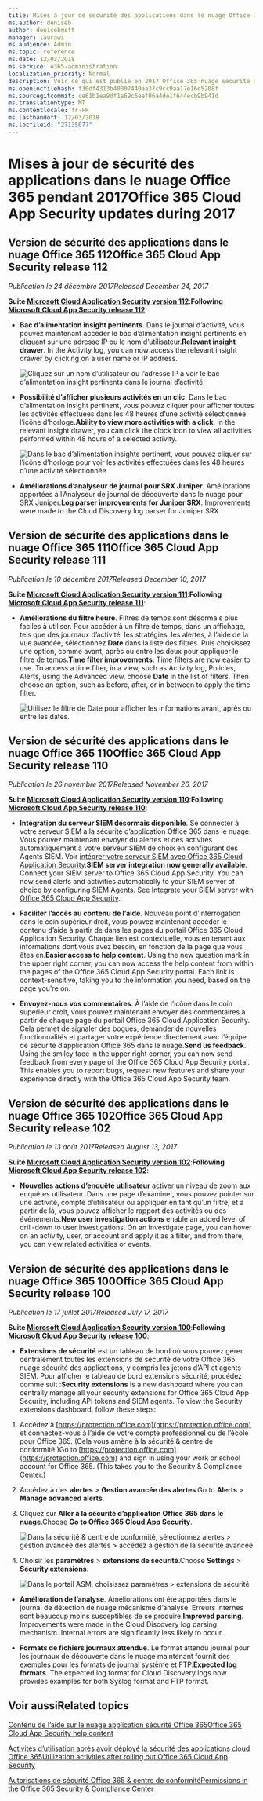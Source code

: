 ```yaml
---
title: Mises à jour de sécurité des applications dans le nuage Office 365 pendant 2017
ms.author: deniseb
author: denisebmsft
manager: laurawi
ms.audience: Admin
ms.topic: reference
ms.date: 12/03/2018
ms.service: o365-administration
localization_priority: Normal
description: Voir ce qui est publié en 2017 Office 365 nuage sécurité des applications
ms.openlocfilehash: f30df4313b40007440aa37c9cc9aa17e16e5208f
ms.sourcegitcommit: ce61b1ea9df1a69c6eef06a4de1f644ecb9b941d
ms.translationtype: MT
ms.contentlocale: fr-FR
ms.lasthandoff: 12/03/2018
ms.locfileid: "27135077"
---
```

# <a name="office-365-cloud-app-security-updates-during-2017"></a><span data-ttu-id="cb8bd-103">Mises à jour de sécurité des applications dans le nuage Office 365 pendant 2017</span><span class="sxs-lookup"><span data-stu-id="cb8bd-103">Office 365 Cloud App Security updates during 2017</span></span>
    
## <a name="office-365-cloud-app-security-release-112"></a><span data-ttu-id="cb8bd-104">Version de sécurité des applications dans le nuage Office 365 112</span><span class="sxs-lookup"><span data-stu-id="cb8bd-104">Office 365 Cloud App Security release 112</span></span>

<span data-ttu-id="cb8bd-105">*Publication le 24 décembre 2017*</span><span class="sxs-lookup"><span data-stu-id="cb8bd-105">*Released December 24, 2017*</span></span> 
  
<span data-ttu-id="cb8bd-106">**Suite [Microsoft Cloud Application Security version 112](https://docs.microsoft.com/cloud-app-security/release-notes#cloud-app-security-release-112)**:</span><span class="sxs-lookup"><span data-stu-id="cb8bd-106">**Following [Microsoft Cloud App Security release 112](https://docs.microsoft.com/cloud-app-security/release-notes#cloud-app-security-release-112)**:</span></span> 
  
- <span data-ttu-id="cb8bd-p101">**Bac d’alimentation insight pertinents**. Dans le journal d’activité, vous pouvez maintenant accéder le bac d’alimentation insight pertinents en cliquant sur une adresse IP ou le nom d’utilisateur.</span><span class="sxs-lookup"><span data-stu-id="cb8bd-p101">**Relevant insight drawer**. In the Activity log, you can now access the relevant insight drawer by clicking on a user name or IP address.</span></span> 
    
    ![Cliquez sur un nom d’utilisateur ou l’adresse IP à voir le bac d’alimentation insight pertinents dans le journal d’activité.](media/8e32b3fa-8c0c-4c5e-b248-fe7d7e1b516d.png)
  
- <span data-ttu-id="cb8bd-p102">**Possibilité d’afficher plusieurs activités en un clic**. Dans le bac d’alimentation insight pertinent, vous pouvez cliquer pour afficher toutes les activités effectuées dans les 48 heures d’une activité sélectionnée l’icône d’horloge.</span><span class="sxs-lookup"><span data-stu-id="cb8bd-p102">**Ability to view more activities with a click**. In the relevant insight drawer, you can click the clock icon to view all activities performed within 48 hours of a selected activity.</span></span> 
    
    ![Dans le bac d’alimentation insights pertinent, vous pouvez cliquer sur l’icône d’horloge pour voir les activités effectuées dans les 48 heures d’une activité sélectionnée](media/c6c96aa0-98e5-4205-8873-45f8d6fd0843.png)
  
- <span data-ttu-id="cb8bd-p103">**Améliorations d’analyseur de journal pour SRX Juniper**. Améliorations apportées à l’Analyseur de journal de découverte dans le nuage pour SRX Juniper.</span><span class="sxs-lookup"><span data-stu-id="cb8bd-p103">**Log parser improvements for Juniper SRX**. Improvements were made to the Cloud Discovery log parser for Juniper SRX.</span></span> 
    
## <a name="office-365-cloud-app-security-release-111"></a><span data-ttu-id="cb8bd-115">Version de sécurité des applications dans le nuage Office 365 111</span><span class="sxs-lookup"><span data-stu-id="cb8bd-115">Office 365 Cloud App Security release 111</span></span>

<span data-ttu-id="cb8bd-116">*Publication le 10 décembre 2017*</span><span class="sxs-lookup"><span data-stu-id="cb8bd-116">*Released December 10, 2017*</span></span> 
  
<span data-ttu-id="cb8bd-117">**Suite [Microsoft Cloud Application Security version 111](https://docs.microsoft.com/cloud-app-security/release-notes#cloud-app-security-release-111)**:</span><span class="sxs-lookup"><span data-stu-id="cb8bd-117">**Following [Microsoft Cloud App Security release 111](https://docs.microsoft.com/cloud-app-security/release-notes#cloud-app-security-release-111)**:</span></span> 
  
- <span data-ttu-id="cb8bd-p104">**Améliorations du filtre heure**. Filtres de temps sont désormais plus faciles à utiliser. Pour accéder à un filtre de temps, dans un affichage, tels que des journaux d’activité, les stratégies, les alertes, à l’aide de la vue avancée, sélectionnez **Date** dans la liste des filtres. Puis choisissez une option, comme avant, après ou entre les deux pour appliquer le filtre de temps.</span><span class="sxs-lookup"><span data-stu-id="cb8bd-p104">**Time filter improvements**. Time filters are now easier to use. To access a time filter, in a view, such as Activity log, Policies, Alerts, using the Advanced view, choose **Date** in the list of filters. Then choose an option, such as before, after, or in between to apply the time filter.</span></span> 
    
    ![Utilisez le filtre de Date pour afficher les informations avant, après ou entre les dates.](media/9dbb2a10-f68f-413b-8b4e-88911152cb92.png)
  
## <a name="office-365-cloud-app-security-release-110"></a><span data-ttu-id="cb8bd-123">Version de sécurité des applications dans le nuage Office 365 110</span><span class="sxs-lookup"><span data-stu-id="cb8bd-123">Office 365 Cloud App Security release 110</span></span>

<span data-ttu-id="cb8bd-124">*Publication le 26 novembre 2017*</span><span class="sxs-lookup"><span data-stu-id="cb8bd-124">*Released November 26, 2017*</span></span> 
  
<span data-ttu-id="cb8bd-125">**Suite [Microsoft Cloud Application Security version 110](https://docs.microsoft.com/cloud-app-security/release-notes#cloud-app-security-release-110)**:</span><span class="sxs-lookup"><span data-stu-id="cb8bd-125">**Following [Microsoft Cloud App Security release 110](https://docs.microsoft.com/cloud-app-security/release-notes#cloud-app-security-release-110)**:</span></span> 
  
- <span data-ttu-id="cb8bd-p105">**Intégration du serveur SIEM désormais disponible**. Se connecter à votre serveur SIEM à la sécurité d’application Office 365 dans le nuage. Vous pouvez maintenant envoyer du alertes et des activités automatiquement à votre serveur SIEM de choix en configurant des Agents SIEM. Voir [intégrer votre serveur SIEM avec Office 365 Cloud Application Security](integrate-your-siem-server-with-office-365-cas.md).</span><span class="sxs-lookup"><span data-stu-id="cb8bd-p105">**SIEM server integration now generally available**. Connect your SIEM server to Office 365 Cloud App Security. You can now send alerts and activities automatically to your SIEM server of choice by configuring SIEM Agents. See [Integrate your SIEM server with Office 365 Cloud App Security](integrate-your-siem-server-with-office-365-cas.md).</span></span>
    
- <span data-ttu-id="cb8bd-p106">**Faciliter l’accès au contenu de l’aide**. Nouveau point d’interrogation dans le coin supérieur droit, vous pouvez maintenant accéder le contenu d’aide à partir de dans les pages du portail Office 365 Cloud Application Security. Chaque lien est contextuelle, vous en tenant aux informations dont vous avez besoin, en fonction de la page que vous êtes en.</span><span class="sxs-lookup"><span data-stu-id="cb8bd-p106">**Easier access to help content**. Using the new question mark in the upper right corner, you can now access the help content from within the pages of the Office 365 Cloud App Security portal. Each link is context-sensitive, taking you to the information you need, based on the page you're on.</span></span> 
    
- <span data-ttu-id="cb8bd-p107">**Envoyez-nous vos commentaires**. À l’aide de l’icône dans le coin supérieur droit, vous pouvez maintenant envoyer des commentaires à partir de chaque page du portail Office 365 Cloud Application Security. Cela permet de signaler des bogues, demander de nouvelles fonctionnalités et partager votre expérience directement avec l’équipe de sécurité d’application Office 365 dans le nuage.</span><span class="sxs-lookup"><span data-stu-id="cb8bd-p107">**Send us feedback**. Using the smiley face in the upper right corner, you can now send feedback from every page of the Office 365 Cloud App Security portal. This enables you to report bugs, request new features and share your experience directly with the Office 365 Cloud App Security team.</span></span> 
    
## <a name="office-365-cloud-app-security-release-102"></a><span data-ttu-id="cb8bd-136">Version de sécurité des applications dans le nuage Office 365 102</span><span class="sxs-lookup"><span data-stu-id="cb8bd-136">Office 365 Cloud App Security release 102</span></span>

<span data-ttu-id="cb8bd-137">*Publication le 13 août 2017*</span><span class="sxs-lookup"><span data-stu-id="cb8bd-137">*Released August 13, 2017*</span></span> 
  
<span data-ttu-id="cb8bd-138">**Suite [Microsoft Cloud Application Security version 102](https://docs.microsoft.com/cloud-app-security/release-notes#cloud-app-security-release-102)**:</span><span class="sxs-lookup"><span data-stu-id="cb8bd-138">**Following [Microsoft Cloud App Security release 102](https://docs.microsoft.com/cloud-app-security/release-notes#cloud-app-security-release-102)**:</span></span> 
  
- <span data-ttu-id="cb8bd-p108">**Nouvelles actions d’enquête utilisateur** activer un niveau de zoom aux enquêtes utilisateur. Dans une page d’examiner, vous pouvez pointer sur une activité, compte d’utilisateur ou appliquer en tant qu’un filtre, et à partir de là, vous pouvez afficher le rapport des activités ou des événements.</span><span class="sxs-lookup"><span data-stu-id="cb8bd-p108">**New user investigation actions** enable an added level of drill-down to user investigations. On an Investigate page, you can hover on an activity, user, or account and apply it as a filter, and from there, you can view related activities or events.</span></span> 
    
## <a name="office-365-cloud-app-security-release-100"></a><span data-ttu-id="cb8bd-141">Version de sécurité des applications dans le nuage Office 365 100</span><span class="sxs-lookup"><span data-stu-id="cb8bd-141">Office 365 Cloud App Security release 100</span></span>

<span data-ttu-id="cb8bd-142">*Publication le 17 juillet 2017*</span><span class="sxs-lookup"><span data-stu-id="cb8bd-142">*Released July 17, 2017*</span></span> 
  
<span data-ttu-id="cb8bd-143">**Suite [Microsoft Cloud Application Security version 100](https://docs.microsoft.com/cloud-app-security/release-notes#cloud-app-security-release-100)**:</span><span class="sxs-lookup"><span data-stu-id="cb8bd-143">**Following [Microsoft Cloud App Security release 100](https://docs.microsoft.com/cloud-app-security/release-notes#cloud-app-security-release-100)**:</span></span> 
  
- <span data-ttu-id="cb8bd-p109">**Extensions de sécurité** est un tableau de bord où vous pouvez gérer centralement toutes les extensions de sécurité de votre Office 365 nuage sécurité des applications, y compris les jetons d’API et agents SIEM. Pour afficher le tableau de bord extensions sécurité, procédez comme suit :</span><span class="sxs-lookup"><span data-stu-id="cb8bd-p109">**Security extensions** is a new dashboard where you can centrally manage all your security extensions for Office 365 Cloud App Security, including API tokens and SIEM agents. To view the Security extensions dashboard, follow these steps:</span></span> 
    
1. <span data-ttu-id="cb8bd-p110">Accédez à [https://protection.office.com](https://protection.office.com) et connectez-vous à l’aide de votre compte professionnel ou de l’école pour Office 365. (Cela vous amène à la sécurité &amp; centre de conformité.)</span><span class="sxs-lookup"><span data-stu-id="cb8bd-p110">Go to [https://protection.office.com](https://protection.office.com) and sign in using your work or school account for Office 365. (This takes you to the Security &amp; Compliance Center.)</span></span> 
    
2. <span data-ttu-id="cb8bd-148">Accédez à des **alertes** \> **Gestion avancée des alertes**.</span><span class="sxs-lookup"><span data-stu-id="cb8bd-148">Go to **Alerts** \> **Manage advanced alerts**.</span></span>
    
3. <span data-ttu-id="cb8bd-149">Cliquez sur **Aller à la sécurité d’application Office 365 dans le nuage**.</span><span class="sxs-lookup"><span data-stu-id="cb8bd-149">Choose **Go to Office 365 Cloud App Security**.</span></span>
    
    ![Dans la sécurité &amp; centre de conformité, sélectionnez alertes \> gestion avancée des alertes \> accédez à gestion de la sécurité avancée](media/9792b121-9cd4-4faa-a6e0-81cfab4bf2f2.png)
  
4. <span data-ttu-id="cb8bd-151">Choisir les **paramètres** \> **extensions de sécurité**.</span><span class="sxs-lookup"><span data-stu-id="cb8bd-151">Choose **Settings** \> **Security extensions**.</span></span>
    
    ![Dans le portail ASM, choisissez paramètres \> extensions de sécurité](media/f03d47a1-91ff-41b9-9baf-b514cffe41a8.png)
  
- <span data-ttu-id="cb8bd-p111">**Amélioration de l’analyse**. Améliorations ont été apportées dans le journal de détection de nuage mécanisme d’analyse. Erreurs internes sont beaucoup moins susceptibles de se produire.</span><span class="sxs-lookup"><span data-stu-id="cb8bd-p111">**Improved parsing**. Improvements were made in the Cloud Discovery log parsing mechanism. Internal errors are significantly less likely to occur.</span></span> 
    
- <span data-ttu-id="cb8bd-p112">**Formats de fichiers journaux attendue**. Le format attendu journal pour les journaux de découverte dans le nuage maintenant fournit des exemples pour les formats de journal système et FTP.</span><span class="sxs-lookup"><span data-stu-id="cb8bd-p112">**Expected log formats**. The expected log format for Cloud Discovery logs now provides examples for both Syslog format and FTP format.</span></span> 
    
## <a name="related-topics"></a><span data-ttu-id="cb8bd-158">Voir aussi</span><span class="sxs-lookup"><span data-stu-id="cb8bd-158">Related topics</span></span>

[<span data-ttu-id="cb8bd-159">Contenu de l’aide sur le nuage application sécurité Office 365</span><span class="sxs-lookup"><span data-stu-id="cb8bd-159">Office 365 Cloud App Security help content</span></span>](office-365-cas-help.md)
  
[<span data-ttu-id="cb8bd-160">Activités d’utilisation après avoir déployé la sécurité des applications cloud Office 365</span><span class="sxs-lookup"><span data-stu-id="cb8bd-160">Utilization activities after rolling out Office 365 Cloud App Security</span></span>](utilization-activities-for-ocas.md)
  
[<span data-ttu-id="cb8bd-161">Autorisations de sécurité Office 365 &amp; centre de conformité</span><span class="sxs-lookup"><span data-stu-id="cb8bd-161">Permissions in the Office 365 Security &amp; Compliance Center</span></span>](permissions-in-the-security-and-compliance-center.md)
  

